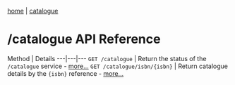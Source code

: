 [home](/home) | [catalogue](/docs/api/v2/catalogue)

# /catalogue API Reference

Method | Details
---|---|---
`GET /catalogue` | Return the status of the `/catalogue` service - [more...](/docs/api/v2/catalogue) 
`GET /catalogue/isbn/{isbn}` | Return catalogue details by the `{isbn}` reference - [more...](/docs/api/v2/catalogue/isbn) 
